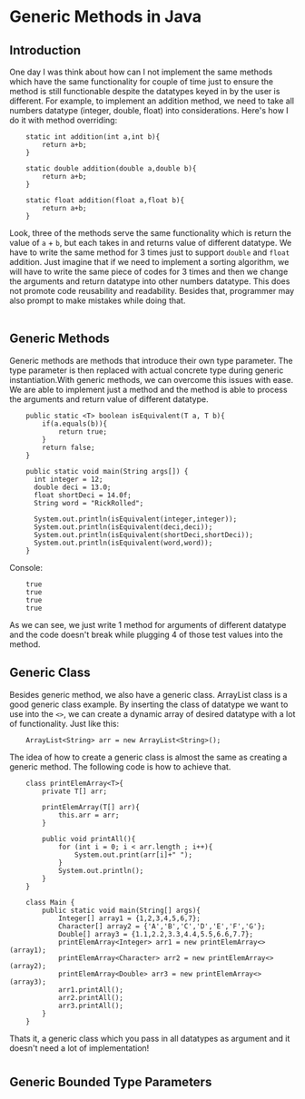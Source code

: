 # Generic Methods in Java
## Introduction
One day I was think about how can I not implement the same methods which have the same functionality for couple of time just to ensure the method is still functionable despite the datatypes keyed in by the user is different. For example, to implement an addition method, we need to take all numbers datatype (integer, double, float) into considerations. Here's how I do it with method overriding:
```
    static int addition(int a,int b){
        return a+b;
    }
    
    static double addition(double a,double b){
        return a+b;
    }
    
    static float addition(float a,float b){
        return a+b;
    }
```
Look, three of the methods serve the same functionality which is return the value of `a` + `b`, but each takes in and returns value of different datatype. We have to write the same method for 3 times just to support `double` and `float` addition. Just imagine that if we need to implement a sorting algorithm, we will have to write the same piece of codes for 3 times and then we change the arguments and return datatype into other numbers datatype. This does not promote code reusability and readability. Besides that, programmer may also prompt to make mistakes while doing that.
<br><br>
## Generic Methods
Generic methods are methods that introduce their own type parameter. The type parameter is then replaced with actual concrete type during generic instantiation.With generic methods, we can overcome this issues with ease. We are able to implement just a method and the method is able to process the arguments and return value of different datatype.
```
    public static <T> boolean isEquivalent(T a, T b){
        if(a.equals(b)){
            return true;
        }
        return false;
    }
    
    public static void main(String args[]) {
      int integer = 12;
      double deci = 13.0;
      float shortDeci = 14.0f;
      String word = "RickRolled";

      System.out.println(isEquivalent(integer,integer));
      System.out.println(isEquivalent(deci,deci));
      System.out.println(isEquivalent(shortDeci,shortDeci));
      System.out.println(isEquivalent(word,word));
    }
```
Console:
```
    true
    true
    true
    true
```
As we can see, we just write 1 method for arguments of different datatype and the code doesn't break while plugging 4 of those test values into the method.

## Generic Class
Besides generic method, we also have a generic class. ArrayList class is a good generic class example. By inserting the class of datatype we want to use into the `<>`, we can create a dynamic array of desired datatype with a lot of functionality. Just like this:
```
    ArrayList<String> arr = new ArrayList<String>();
```
The idea of how to create a generic class is almost the same as creating a generic method. The following code is how to achieve that.
```
    class printElemArray<T>{
        private T[] arr;
        
        printElemArray(T[] arr){
            this.arr = arr;
        }

        public void printAll(){
            for (int i = 0; i < arr.length ; i++){
                System.out.print(arr[i]+" ");
            }
            System.out.println();
        }
    }

    class Main {
        public static void main(String[] args){
            Integer[] array1 = {1,2,3,4,5,6,7};
            Character[] array2 = {'A','B','C','D','E','F','G'};
            Double[] array3 = {1.1,2.2,3.3,4.4,5.5,6.6,7.7};
            printElemArray<Integer> arr1 = new printElemArray<>(array1);
            printElemArray<Character> arr2 = new printElemArray<>(array2);
            printElemArray<Double> arr3 = new printElemArray<>(array3);
            arr1.printAll();
            arr2.printAll();
            arr3.printAll();
        }
    }
```
Thats it, a generic class which you pass in all datatypes as argument and it doesn't need a lot of implementation!
#
## Generic Bounded Type Parameters
